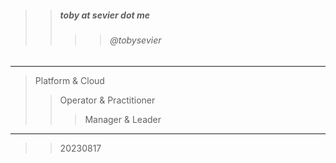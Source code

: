 

> 
>> ##### toby at sevier dot me
>>>> ###### @tobysevier

---

> Platform & Cloud
>> Operator & Practitioner
>>> Manager & Leader

---

>> 20230817

